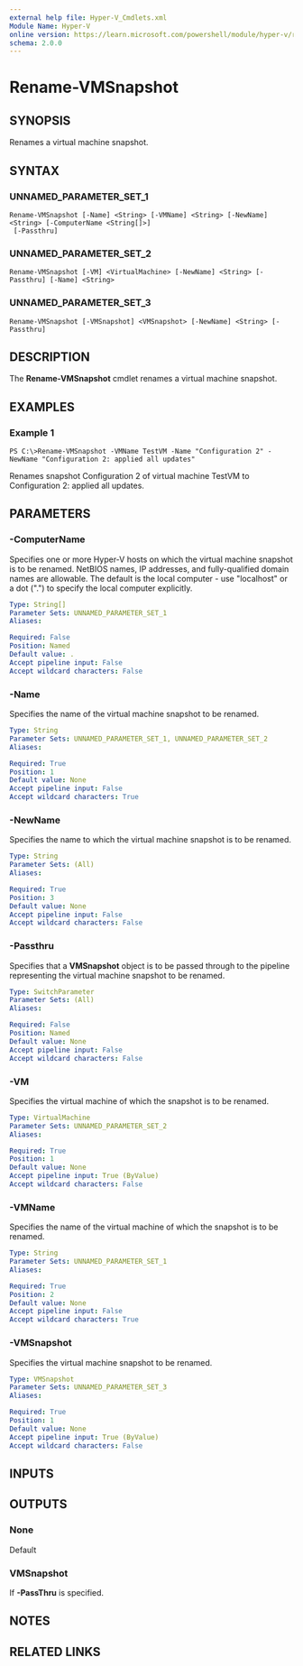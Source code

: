 ```yaml
---
external help file: Hyper-V_Cmdlets.xml
Module Name: Hyper-V
online version: https://learn.microsoft.com/powershell/module/hyper-v/rename-vmsnapshot?view=windowsserver2012-ps&wt.mc_id=ps-gethelp
schema: 2.0.0
---
```


# Rename-VMSnapshot

## SYNOPSIS
Renames a virtual machine snapshot.

## SYNTAX

### UNNAMED_PARAMETER_SET_1
```
Rename-VMSnapshot [-Name] <String> [-VMName] <String> [-NewName] <String> [-ComputerName <String[]>]
 [-Passthru]
```

### UNNAMED_PARAMETER_SET_2
```
Rename-VMSnapshot [-VM] <VirtualMachine> [-NewName] <String> [-Passthru] [-Name] <String>
```

### UNNAMED_PARAMETER_SET_3
```
Rename-VMSnapshot [-VMSnapshot] <VMSnapshot> [-NewName] <String> [-Passthru]
```

## DESCRIPTION
The **Rename-VMSnapshot** cmdlet renames a virtual machine snapshot.

## EXAMPLES

### Example 1
```
PS C:\>Rename-VMSnapshot -VMName TestVM -Name "Configuration 2" -NewName "Configuration 2: applied all updates"
```

Renames snapshot Configuration 2 of virtual machine TestVM to Configuration 2: applied all updates.

## PARAMETERS

### -ComputerName
Specifies one or more Hyper-V hosts on which the virtual machine snapshot is to be renamed.
NetBIOS names, IP addresses, and fully-qualified domain names are allowable.
The default is the local computer - use "localhost" or a dot (".") to specify the local computer explicitly.

```yaml
Type: String[]
Parameter Sets: UNNAMED_PARAMETER_SET_1
Aliases: 

Required: False
Position: Named
Default value: .
Accept pipeline input: False
Accept wildcard characters: False
```

### -Name
Specifies the name of the virtual machine snapshot to be renamed.

```yaml
Type: String
Parameter Sets: UNNAMED_PARAMETER_SET_1, UNNAMED_PARAMETER_SET_2
Aliases: 

Required: True
Position: 1
Default value: None
Accept pipeline input: False
Accept wildcard characters: True
```

### -NewName
Specifies the name to which the virtual machine snapshot is to be renamed.

```yaml
Type: String
Parameter Sets: (All)
Aliases: 

Required: True
Position: 3
Default value: None
Accept pipeline input: False
Accept wildcard characters: False
```

### -Passthru
Specifies that a **VMSnapshot** object is to be passed through to the pipeline representing the virtual machine snapshot to be renamed.

```yaml
Type: SwitchParameter
Parameter Sets: (All)
Aliases: 

Required: False
Position: Named
Default value: None
Accept pipeline input: False
Accept wildcard characters: False
```

### -VM
Specifies the virtual machine of which the snapshot is to be renamed.

```yaml
Type: VirtualMachine
Parameter Sets: UNNAMED_PARAMETER_SET_2
Aliases: 

Required: True
Position: 1
Default value: None
Accept pipeline input: True (ByValue)
Accept wildcard characters: False
```

### -VMName
Specifies the name of the virtual machine of which the snapshot is to be renamed.

```yaml
Type: String
Parameter Sets: UNNAMED_PARAMETER_SET_1
Aliases: 

Required: True
Position: 2
Default value: None
Accept pipeline input: False
Accept wildcard characters: True
```

### -VMSnapshot
Specifies the virtual machine snapshot to be renamed.

```yaml
Type: VMSnapshot
Parameter Sets: UNNAMED_PARAMETER_SET_3
Aliases: 

Required: True
Position: 1
Default value: None
Accept pipeline input: True (ByValue)
Accept wildcard characters: False
```

## INPUTS

## OUTPUTS

### None
Default

### VMSnapshot
If **-PassThru** is specified.

## NOTES

## RELATED LINKS



